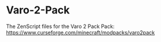# Varo-2-Pack
The ZenScript files for the Varo 2 Pack
Pack: https://www.curseforge.com/minecraft/modpacks/varo2pack
